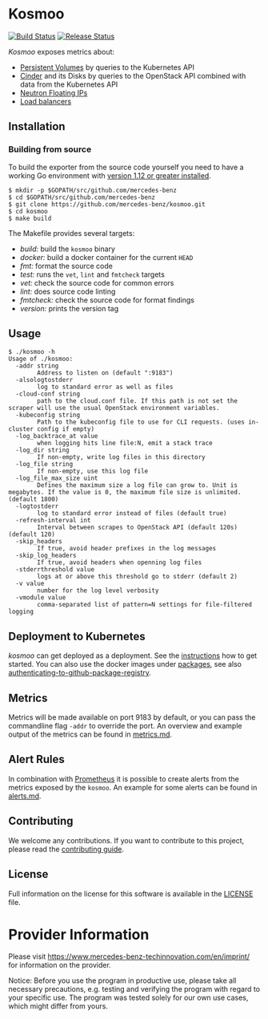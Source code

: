 <!-- SPDX-License-Identifier: MIT -->
# Kosmoo

[![Build Status](https://github.com/mercedes-benz/kosmoo/workflows/.github%2Fworkflows%2Fci.yml/badge.svg)](https://github.com/mercedes-benz/kosmoo/actions?query=workflow%3A.github%2Fworkflows%2Fci.yml)
[![Release Status](https://github.com/mercedes-benz/kosmoo/workflows/release/badge.svg)](https://github.com/mercedes-benz/kosmoo/actions?query=workflow%3Arelease)

*Kosmoo* exposes metrics about:
* [Persistent Volumes](https://kubernetes.io/docs/concepts/storage/persistent-volumes/) by queries to the Kubernetes API
* [Cinder](https://docs.openstack.org/cinder/latest/) and its Disks by queries to the OpenStack API combined with data from the Kubernetes API
* [Neutron Floating IPs](https://docs.openstack.org/api-ref/network/v2/index.html#floating-ips-floatingips)
* [Load balancers](https://docs.openstack.org/api-ref/load-balancer/)

## Installation

### Building from source

To build the exporter from the source code yourself you need to have a working Go environment with [version 1.12 or greater installed](https://golang.org/doc/install).

```
$ mkdir -p $GOPATH/src/github.com/mercedes-benz
$ cd $GOPATH/src/github.com/mercedes-benz
$ git clone https://github.com/mercedes-benz/kosmoo.git
$ cd kosmoo
$ make build
```

The Makefile provides several targets:

* *build:*  build the `kosmoo` binary
* *docker:* build a docker container for the current `HEAD`
* *fmt:* format the source code
* *test:* runs the `vet`, `lint` and `fmtcheck` targets
* *vet:* check the source code for common errors
* *lint:* does source code linting
* *fmtcheck:* check the source code for format findings
* *version:* prints the version tag

## Usage

```
$ ./kosmoo -h
Usage of ./kosmoo:
  -addr string
        Address to listen on (default ":9183")
  -alsologtostderr
        log to standard error as well as files
  -cloud-conf string
        path to the cloud.conf file. If this path is not set the scraper will use the usual OpenStack environment variables.
  -kubeconfig string
        Path to the kubeconfig file to use for CLI requests. (uses in-cluster config if empty)
  -log_backtrace_at value
        when logging hits line file:N, emit a stack trace
  -log_dir string
        If non-empty, write log files in this directory
  -log_file string
        If non-empty, use this log file
  -log_file_max_size uint
        Defines the maximum size a log file can grow to. Unit is megabytes. If the value is 0, the maximum file size is unlimited. (default 1800)
  -logtostderr
        log to standard error instead of files (default true)
  -refresh-interval int
        Interval between scrapes to OpenStack API (default 120s) (default 120)
  -skip_headers
        If true, avoid header prefixes in the log messages
  -skip_log_headers
        If true, avoid headers when openning log files
  -stderrthreshold value
        logs at or above this threshold go to stderr (default 2)
  -v value
        number for the log level verbosity
  -vmodule value
        comma-separated list of pattern=N settings for file-filtered logging
```

## Deployment to Kubernetes

*kosmoo* can get deployed as a deployment. See the [instructions](kubernetes/) how to get started.
You can also use the docker images under [packages](https://github.com/mercedes-benz/kosmoo/packages), 
see also [authenticating-to-github-package-registry](https://help.github.com/en/articles/configuring-docker-for-use-with-github-package-registry#authenticating-to-github-package-registry).



## Metrics

Metrics will be made available on port 9183 by default, or you can pass the commandline flag `-addr` to override the port.
An overview and example output of the metrics can be found in [metrics.md](docs/metrics.md).

## Alert Rules

In combination with [Prometheus](https://prometheus.io/) it is possible to create alerts from the metrics exposed by the `kosmoo`.
An example for some alerts can be found in [alerts.md](docs/alerts.md).

## Contributing

We welcome any contributions.
If you want to contribute to this project, please read the [contributing guide](CONTRIBUTING.md).

## License

Full information on the license for this software is available in the [LICENSE](LICENSE) file.

# Provider Information

Please visit https://www.mercedes-benz-techinnovation.com/en/imprint/ for information on the provider.

Notice: Before you use the program in productive use, please take all necessary precautions, e.g. testing and verifying the program with regard to your specific use. The program was tested solely for our own use cases, which might differ from yours.
